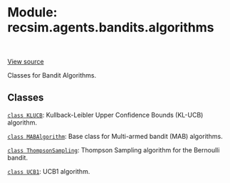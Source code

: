 <div itemscope itemtype="http://developers.google.com/ReferenceObject">
<meta itemprop="name" content="recsim.agents.bandits.algorithms" />
<meta itemprop="path" content="Stable" />
</div>

# Module: recsim.agents.bandits.algorithms

<table class="tfo-notebook-buttons tfo-api" align="left">
</table>

<a target="_blank" href="https://github.com/google-research/recsim/tree/master/recsim//agents/bandits/algorithms.py">View
source</a>

Classes for Bandit Algorithms.

<!-- Placeholder for "Used in" -->

## Classes

[`class KLUCB`](../../../recsim/agents/bandits/algorithms/KLUCB.md):
Kullback-Leibler Upper Confidence Bounds (KL-UCB) algorithm.

[`class MABAlgorithm`](../../../recsim/agents/bandits/algorithms/MABAlgorithm.md):
Base class for Multi-armed bandit (MAB) algorithms.

[`class ThompsonSampling`](../../../recsim/agents/bandits/algorithms/ThompsonSampling.md):
Thompson Sampling algorithm for the Bernoulli bandit.

[`class UCB1`](../../../recsim/agents/bandits/algorithms/UCB1.md): UCB1
algorithm.
